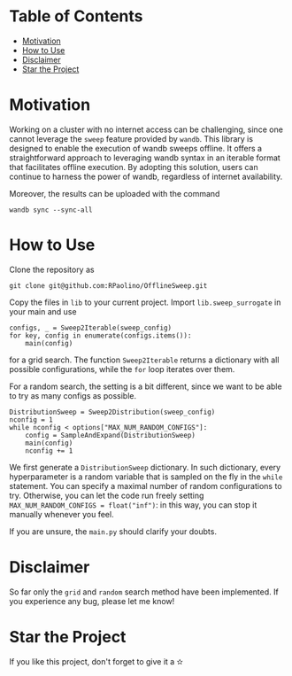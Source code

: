 # Table of Contents
+ [Motivation](#motivation)
+ [How to Use](#how-to-use)
+ [Disclaimer](#disclaimer)
+ [Star the Project](#star-the-project)

# Motivation
Working on a cluster with no internet access can be challenging, since one cannot leverage the ``sweep`` feature provided by ``wandb``. This library is designed to enable the execution of wandb sweeps offline. It offers a straightforward approach to leveraging wandb syntax in an iterable format that facilitates offline execution. By adopting this solution, users can continue to harness the power of wandb, regardless of internet availability.

Moreover, the results can be uploaded with the command
```
wandb sync --sync-all
```

# How to Use
Clone the repository as
```
git clone git@github.com:RPaolino/OfflineSweep.git
```
Copy the files in ``lib`` to your current project. Import ``lib.sweep_surrogate`` in your main and use
```
configs, _ = Sweep2Iterable(sweep_config)
for key, config in enumerate(configs.items()):
    main(config)
```
for a grid search. The function ``Sweep2Iterable`` returns a dictionary with all possible configurations, while the ``for`` loop iterates over them.

For a random search, the setting is a bit different, since we want to be able to try as many configs as possible.
```
DistributionSweep = Sweep2Distribution(sweep_config)
nconfig = 1
while nconfig < options["MAX_NUM_RANDOM_CONFIGS"]:
    config = SampleAndExpand(DistributionSweep)
    main(config)
    nconfig += 1
```
We first generate a ``DistributionSweep`` dictionary. In such dictionary, every hyperparameter is a random variable that is sampled on the fly in the ``while`` statement. You can specify a maximal number of random configurations to try. Otherwise, you can let the code run freely setting ``MAX_NUM_RANDOM_CONFIGS = float("inf")``: in this way, you can stop it manually whenever you feel.

If you are unsure, the ``main.py`` should clarify your doubts.

# Disclaimer
So far only the ``grid`` and ``random`` search method have been implemented. If you experience any bug, please let me know!


# Star the Project
If you like this project, don't forget to give it a ✫